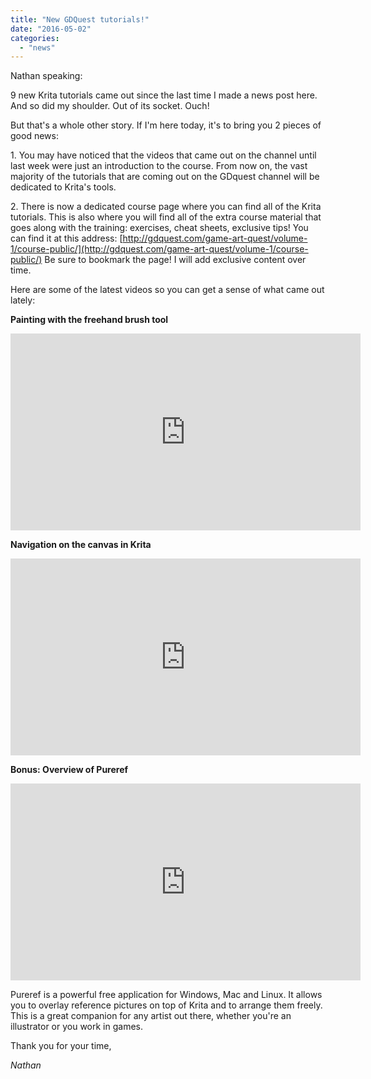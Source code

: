 ```yaml
---
title: "New GDQuest tutorials!"
date: "2016-05-02"
categories: 
  - "news"
---
```


Nathan speaking:

9 new Krita tutorials came out since the last time I made a news post here. And so did my shoulder. Out of its socket. Ouch!

But that's a whole other story. If I'm here today, it's to bring you 2 pieces of good news:

1\. You may have noticed that the videos that came out on the channel until last week were just an introduction to the course. From now on, the vast majority of the tutorials that are coming out on the GDquest channel will be dedicated to Krita's tools.

2\. There is now a dedicated course page where you can find all of the Krita tutorials. This is also where you will find all of the extra course material that goes along with the training: exercises, cheat sheets, exclusive tips! You can find it at this address: [http://gdquest.com/game-art-quest/volume-1/course-public/](http://gdquest.com/game-art-quest/volume-1/course-public/) Be sure to bookmark the page! I will add exclusive content over time.

Here are some of the latest videos so you can get a sense of what came out lately:

**Painting with the freehand brush tool** 

<iframe src="https://www.youtube.com/embed/hUGEQOEDfqU" width="560" height="315" frameborder="0" allowfullscreen="allowfullscreen"></iframe>

**Navigation on the canvas in Krita** 

<iframe src="https://www.youtube.com/embed/ZwobU2c4TgA" width="560" height="315" frameborder="0" allowfullscreen="allowfullscreen"></iframe>

**Bonus: Overview of Pureref** 

<iframe src="https://www.youtube.com/embed/MkZW0r5NhxU" width="560" height="315" frameborder="0" allowfullscreen="allowfullscreen"></iframe>

Pureref is a powerful free application for Windows, Mac and Linux. It allows you to overlay reference pictures on top of Krita and to arrange them freely. This is a great companion for any artist out there, whether you're an illustrator or you work in games.

Thank you for your time,

_Nathan_
